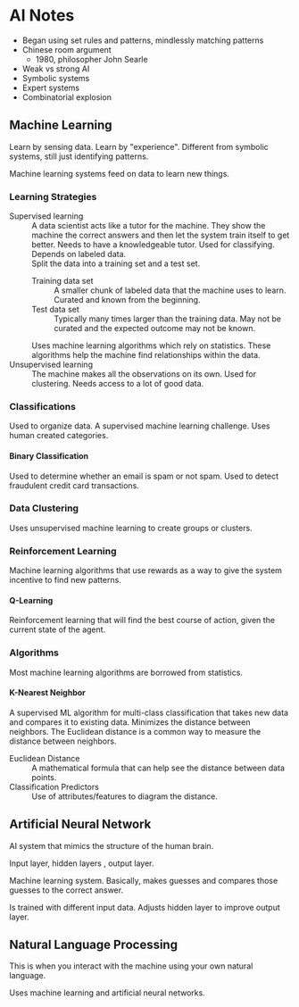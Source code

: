 # AI Notes

- Began using set rules and patterns, mindlessly matching patterns
- Chinese room argument
  + 1980, philosopher John Searle
- Weak vs strong AI
- Symbolic systems
- Expert systems
- Combinatorial explosion
  
## Machine Learning

Learn by sensing data. Learn by "experience". Different from symbolic systems, still just identifying patterns.

Machine learning systems feed on data to learn new things.

### Learning Strategies

<dl>
  <dt>Supervised learning</dt>
  <dd>A data scientist acts like a tutor for the machine. They show the machine the correct answers and then let the system train itself to get better. Needs to have a knowledgeable tutor. Used for classifying. Depends on labeled data.</dd>
  <dd>
    Split the data into a training set and a test set.
    <dl>
      <dt>Training data set</dt>
      <dd>A smaller chunk of labeled data that the machine uses to learn. Curated and known from the beginning.</dd>
      <dt>Test data set</dt>
      <dd>Typically many times larger than the training data. May not be curated and the expected outcome may not be known.</dd>
    </dl>
    Uses machine learning algorithms which rely on statistics. These algorithms help the machine find relationships within the data.
  </dd>
  <dt>Unsupervised learning</dt>
  <dd>The machine makes all the observations on its own. Used for clustering. Needs access to a lot of good data.</dd>
</dl>

### Classifications

Used to organize data. A supervised machine learning challenge. Uses human created categories.

#### Binary Classification

Used to determine whether an email is spam or not spam. Used to detect fraudulent credit card transactions.

### Data Clustering

Uses unsupervised machine learning to create groups or clusters.

### Reinforcement Learning

Machine learning algorithms that use rewards as a way to give the system incentive to find new patterns.

#### Q-Learning

Reinforcement learning that will find the best course of action, given the current state of the agent.

### Algorithms

Most machine learning algorithms are borrowed from statistics.

#### K-Nearest Neighbor

A supervised ML algorithm for multi-class classification that takes new data and compares it to existing data. Minimizes the distance between neighbors. The Euclidean distance is a common way to measure the distance between neighbors.

<dl>
  <dt>Euclidean Distance</dt>
  <dd>A mathematical formula that can help see the distance between data points.</dd>
  <dt>Classification Predictors</dt>
  <dd>Use of attributes/features to diagram the distance.</dd>
</dl>

## Artificial Neural Network

AI system that mimics the structure of the human brain.

Input layer, hidden layers , output layer.

Machine learning system. Basically, makes guesses and compares those guesses to the correct answer.

Is trained with different input data. Adjusts hidden layer to improve output layer.

## Natural Language Processing

This is when you interact with the machine using your own natural language.

Uses machine learning and artificial neural networks.
